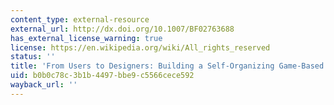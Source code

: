 ```yaml
---
content_type: external-resource
external_url: http://dx.doi.org/10.1007/BF02763688
has_external_license_warning: true
license: https://en.wikipedia.org/wiki/All_rights_reserved
status: ''
title: 'From Users to Designers: Building a Self-Organizing Game-Based Learning Environment'
uid: b0b0c78c-3b1b-4497-bbe9-c5566cece592
wayback_url: ''
---
```


